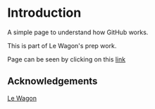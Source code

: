 # Introduction

A simple page to understand how GitHub works.

This is part of Le Wagon's prep work.

Page can be seen by clicking on this [link](https://manuel-martinez-dev.github.io/git-101/)

## Acknowledgements

[Le Wagon](https://www.lewagon.com/fr)
